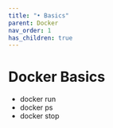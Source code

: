```yaml
---
title: "• Basics"
parent: Docker
nav_order: 1
has_children: true
---
```



# Docker Basics

- docker run  
- docker ps  
- docker stop

